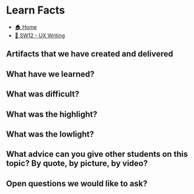 # Learn Facts

- [🏠 Home](../index.md)
- [📝 SW12 - UX Writing](../SW12%20-%20UX%20Writing.md)

## Artifacts that we have created and delivered

## What have we learned?

## What was difficult?

## What was the highlight?

## What was the lowlight?

## What advice can you give other students on this topic? By quote, by picture, by video?

## Open questions we would like to ask?